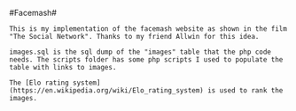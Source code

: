#Facemash#

	This is my implementation of the facemash website as shown in the film "The Social Network". Thanks to my friend Allwin for this idea.

	images.sql is the sql dump of the "images" table that the php code needs. The scripts folder has some php scripts I used to populate the table with links to images.

	The [Elo rating system](https://en.wikipedia.org/wiki/Elo_rating_system) is used to rank the images.

